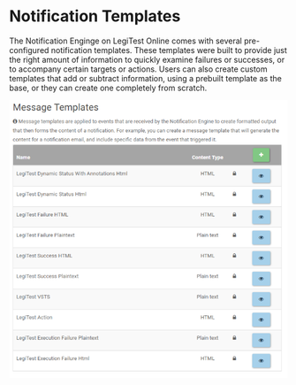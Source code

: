 ﻿# Notification Templates

The Notification Enginge on LegiTest Online comes with several pre-configured notification templates. These templates were built to provide just the right amount of information to quickly examine failures or successes, or to accompany certain targets or actions.
Users can also create custom templates that add or subtract information, using a prebuilt template as the base, or they can create one completely from scratch.

![notification templates](images/notificationTemplates.png)